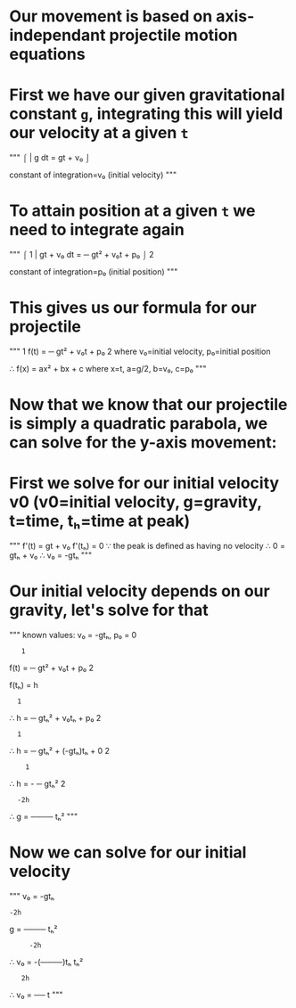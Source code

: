 
# Our movement is based on axis-independant projectile motion equations
# First we have our given gravitational constant `g`, integrating this will yield our velocity at a given `t`
"""
⌠
| g dt = gt + v₀
⌡

constant of integration=v₀ (initial velocity)
"""
# To attain position at a given `t` we need to integrate again
"""
⌠              1
| gt + v₀ dt = ─ gt² + v₀t + p₀
⌡              2

constant of integration=p₀ (initial position)
"""

# This gives us our formula for our projectile
"""
       1
f(t) = ─ gt² + v₀t + p₀
       2
where v₀=initial velocity, p₀=initial position

∴ f(x) = ax² + bx + c
where x=t, a=g/2, b=v₀, c=p₀
"""

# Now that we know that our projectile is simply a quadratic parabola, we can solve for the y-axis movement:
# First we solve for our initial velocity v0 (v0=initial velocity, g=gravity, t=time, tₕ=time at peak)
"""
f'(t) = gt + v₀
f'(tₕ) = 0 ∵ the peak is defined as having no velocity
∴ 0 = gtₕ + v₀
∴ v₀ = -gtₕ
"""

# Our initial velocity depends on our gravity, let's solve for that
"""
known values: v₀ = -gtₕ, p₀ = 0

       1
f(t) = ─ gt² + v₀t + p₀
       2

f(tₕ) = h

      1
∴ h = ─ gtₕ² + v₀tₕ + p₀
      2

      1
∴ h = ─ gtₕ² + (-gtₕ)tₕ + 0
      2

        1
∴ h = - ─ gtₕ²
        2

      -2h
∴ g = ────
       tₕ²
"""

# Now we can solve for our initial velocity
"""
v₀ = -gtₕ

    -2h
g = ────
     tₕ²

         -2h
∴ v₀ = -(────)tₕ
          tₕ²

       2h
∴ v₀ = ──
       t
"""
